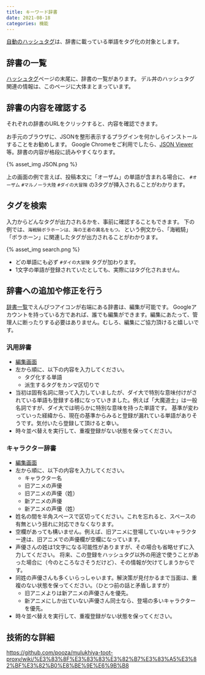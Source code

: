 ```yaml
---
title: キーワード辞書
date: 2021-08-18
categories: 機能
---
```


[自動のハッシュタグ](/articles/自動のハッシュタグ)は、辞書に載っている単語をタグ化の対象とします。

## 辞書の一覧

[ハッシュタグ](https://mstdn.delmulin.com/mulukhiya/app/hashtag)ページの末尾に、辞書の一覧があります。
デル丼のハッシュタグ関連の情報は、このページに大体まとまっています。

## 辞書の内容を確認する

それぞれの辞書のURLをクリックすると、内容を確認できます。

お手元のブラウザに、JSONを整形表示するプラグインを何かしらインストールすることをお勧めします。
Google Chromeをご利用でしたら、[JSON Viewer](https://chrome.google.com/webstore/detail/json-viewer/gbmdgpbipfallnflgajpaliibnhdgobh)等。辞書の内容が格段に読みやすくなります。

{% asset_img JSON.png %}

上の画面の例で言えば、投稿本文に「オーザム」の単語が含まれる場合に、 `#オーザム` `#マルノーラ大陸` `#ダイの大冒険` の3タグが挿入されることがわかります。

## タグを検索

入力からどんなタグが出力されるかを、事前に確認することもできます。
下の例では、`海戦騎ボラホーンは、海の王者の異名をもつ。` という例文から、「海戦騎」「ボラホーン」に関連したタグが出力されることがわかります。

{% asset_img search.png %}

- どの単語にも必ず `#ダイの大冒険` タグが加わります。
- 1文字の単語が登録されていたとしても、実際にはタグ化されません。

## 辞書への追加や修正を行う

[辞書一覧](https://mstdn.delmulin.com/mulukhiya/app/hashtag)でえんぴつアイコンが右端にある辞書は、編集が可能です。
Googleアカウントを持っている方であれば、誰でも編集ができます。編集にあたって、管理人に断ったりする必要はありません。むしろ、編集にご協力頂けると嬉しいです。

### 汎用辞書

- [編集画面](https://docs.google.com/spreadsheets/d/1jBhkA3wTBrPRy4fi93sUd8ml4j_9GiO2IKIK_PpBoo4/edit#gid=0)
- 左から順に、以下の内容を入力してください。
  - タグ化する単語
  - 派生するタグをカンマ区切りで
- 当初は固有名詞に限って入力していましたが、ダイ大で特別な意味付けがされている単語も登録する様になっていきました。例えば「大魔道士」は一般名詞ですが、ダイ大では明らかに特別な意味を持った単語です。
  基準が変わっていった経緯から、現在の基準からみると登録が漏れている単語がありそうです。気付いたら登録して頂けると幸い。
- 時々並べ替えを実行して、重複登録がない状態を保ってください。

### キャラクター辞書

- [編集画面](https://docs.google.com/spreadsheets/d/1zNT92j3yds2Rra1xt9wlRP_3baIuXiQ8VHio5bLlC58/edit#gid=0)
- 左から順に、以下の内容を入力してください。
  - キャラクター名
  - 旧アニメの声優
  - 旧アニメの声優（姓）
  - 新アニメの声優
  - 新アニメの声優（姓）
- 姓名の間を半角スペースで区切ってください。これを忘れると、スペースの有無という揺れに対応できなくなります。
- 空欄があっても構いません。例えば、旧アニメに登場していないキャラクター達は、旧アニメでの声優欄が空欄になっています。
- 声優さんの姓は1文字になる可能性がありますが、その場合も省略せずに入力してください。
  将来、この登録をハッシュタグ以外の用途で使うことがあった場合に（今のところなさそうだけど）、その情報が欠けてしまうからです。
- 同姓の声優さんも多くいらっしゃいます。解決策が見付かるまで当面は、重複のない状態を保ってください。（ひとつ前の話と矛盾しますが）
  - 旧アニメよりは新アニメの声優さんを優先。
  - 新アニメにしか出ていない声優さん同士なら、登場の多いキャラクターを優先。
- 時々並べ替えを実行して、重複登録がない状態を保ってください。

## 技術的な詳細

https://github.com/pooza/mulukhiya-toot-proxy/wiki/%E3%83%8F%E3%83%83%E3%82%B7%E3%83%A5%E3%82%BF%E3%82%B0%E8%BE%9E%E6%9B%B8
